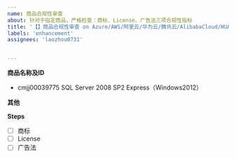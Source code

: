 ```yaml
---
name: 商品合规性审查
about: 针对于指定商品，严格检查：商标、License、广告法三项合规性指标
title: '【】商品合规性审查 on Azure/AWS/阿里云/华为云/腾讯云/AlibabaCloud/HUAWEICLOUD'
labels: 'enhancement'
assignees: 'laozhou0731'


---
```



**商品名称及ID**

- cmjj00039775 SQL Server 2008 SP2 Express（Windows2012）

**其他**

**Steps**

- [ ] 商标
- [ ] License
- [ ] 广告法
